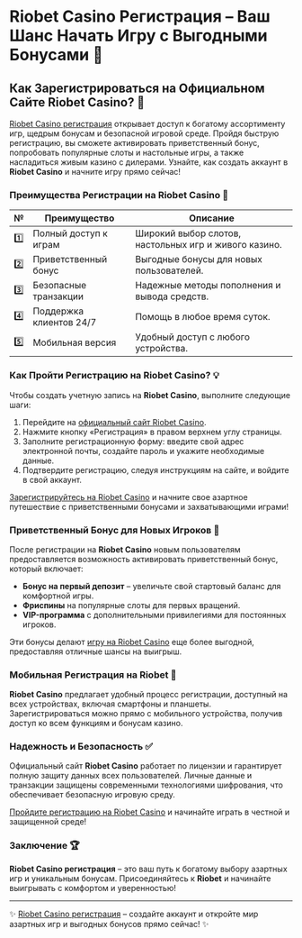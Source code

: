 # Riobet Casino Регистрация – Ваш Шанс Начать Игру с Выгодными Бонусами 🎰

## Как Зарегистрироваться на Официальном Сайте Riobet Casino? 🔐

[Riobet Casino регистрация](https://brandplay.link/7xBLTPyj) открывает доступ к богатому ассортименту игр, щедрым бонусам и безопасной игровой среде. Пройдя быструю регистрацию, вы сможете активировать приветственный бонус, попробовать популярные слоты и настольные игры, а также насладиться живым казино с дилерами. Узнайте, как создать аккаунт в **Riobet Casino** и начните игру прямо сейчас!

### Преимущества Регистрации на Riobet Casino 🎯

| № | Преимущество | Описание |
|---|--------------|----------|
| 1️⃣ | Полный доступ к играм | Широкий выбор слотов, настольных игр и живого казино. |
| 2️⃣ | Приветственный бонус | Выгодные бонусы для новых пользователей. |
| 3️⃣ | Безопасные транзакции | Надежные методы пополнения и вывода средств. |
| 4️⃣ | Поддержка клиентов 24/7 | Помощь в любое время суток. |
| 5️⃣ | Мобильная версия | Удобный доступ с любого устройства. |

### Как Пройти Регистрацию на Riobet Casino? 💡

Чтобы создать учетную запись на **Riobet Casino**, выполните следующие шаги:

1. Перейдите на [официальный сайт Riobet Casino](https://brandplay.link/7xBLTPyj).
2. Нажмите кнопку «Регистрация» в правом верхнем углу страницы.
3. Заполните регистрационную форму: введите свой адрес электронной почты, создайте пароль и укажите необходимые данные.
4. Подтвердите регистрацию, следуя инструкциям на сайте, и войдите в свой аккаунт.

[Зарегистрируйтесь на Riobet Casino](https://brandplay.link/7xBLTPyj) и начните свое азартное путешествие с приветственными бонусами и захватывающими играми!

### Приветственный Бонус для Новых Игроков 🎁

После регистрации на **Riobet Casino** новым пользователям предоставляется возможность активировать приветственный бонус, который включает:

- **Бонус на первый депозит** – увеличьте свой стартовый баланс для комфортной игры.
- **Фриспины** на популярные слоты для первых вращений.
- **VIP-программа** с дополнительными привилегиями для постоянных игроков.

Эти бонусы делают [игру на Riobet Casino](https://brandplay.link/7xBLTPyj) еще более выгодной, предоставляя отличные шансы на выигрыш.

### Мобильная Регистрация на Riobet 📱

**Riobet Casino** предлагает удобный процесс регистрации, доступный на всех устройствах, включая смартфоны и планшеты. Зарегистрироваться можно прямо с мобильного устройства, получив доступ ко всем функциям и бонусам казино.

### Надежность и Безопасность ✅

Официальный сайт **Riobet Casino** работает по лицензии и гарантирует полную защиту данных всех пользователей. Личные данные и транзакции защищены современными технологиями шифрования, что обеспечивает безопасную игровую среду.

[Пройдите регистрацию на Riobet Casino](https://brandplay.link/7xBLTPyj) и начинайте играть в честной и защищенной среде!

### Заключение 🏆

**Riobet Casino регистрация** – это ваш путь к богатому выбору азартных игр и уникальным бонусам. Присоединяйтесь к **Riobet** и начинайте выигрывать с комфортом и уверенностью!

---

✨ [Riobet Casino регистрация](https://brandplay.link/7xBLTPyj) – создайте аккаунт и откройте мир азартных игр и выгодных бонусов прямо сейчас! ✨
